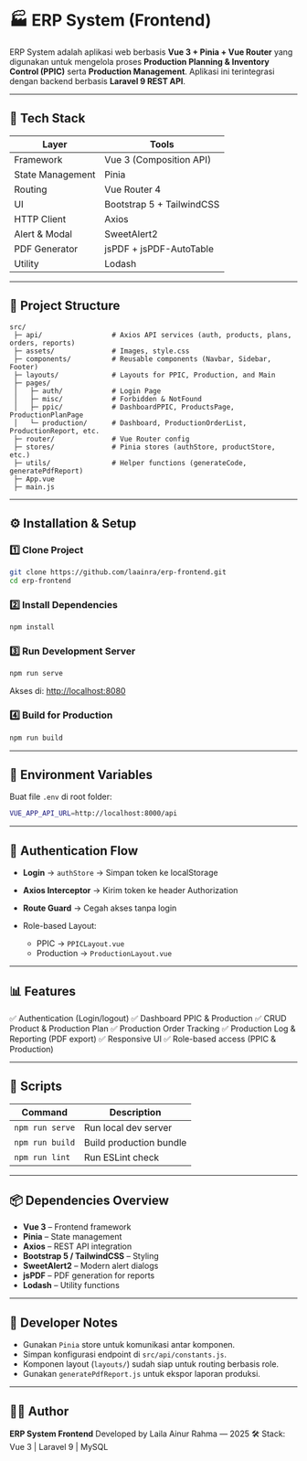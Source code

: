 
# 🏭 ERP System (Frontend)

ERP System adalah aplikasi web berbasis **Vue 3 + Pinia + Vue Router** yang digunakan untuk mengelola proses **Production Planning & Inventory Control (PPIC)** serta **Production Management**.
Aplikasi ini terintegrasi dengan backend berbasis **Laravel 9 REST API**.

---

## 🚀 Tech Stack

| Layer            | Tools                     |
| ---------------- | ------------------------- |
| Framework        | Vue 3 (Composition API)   |
| State Management | Pinia                     |
| Routing          | Vue Router 4              |
| UI               | Bootstrap 5 + TailwindCSS |
| HTTP Client      | Axios                     |
| Alert & Modal    | SweetAlert2               |
| PDF Generator    | jsPDF + jsPDF-AutoTable   |
| Utility          | Lodash                    |

---

## 📁 Project Structure

```
src/
 ├─ api/                 # Axios API services (auth, products, plans, orders, reports)
 ├─ assets/              # Images, style.css
 ├─ components/          # Reusable components (Navbar, Sidebar, Footer)
 ├─ layouts/             # Layouts for PPIC, Production, and Main
 ├─ pages/
 │   ├─ auth/            # Login Page
 │   ├─ misc/            # Forbidden & NotFound
 │   ├─ ppic/            # DashboardPPIC, ProductsPage, ProductionPlanPage
 │   └─ production/      # Dashboard, ProductionOrderList, ProductionReport, etc.
 ├─ router/              # Vue Router config
 ├─ stores/              # Pinia stores (authStore, productStore, etc.)
 ├─ utils/               # Helper functions (generateCode, generatePdfReport)
 ├─ App.vue
 ├─ main.js
```

---

## ⚙️ Installation & Setup

### 1️⃣ Clone Project

```bash
git clone https://github.com/laainra/erp-frontend.git
cd erp-frontend
```

### 2️⃣ Install Dependencies

```bash
npm install
```

### 3️⃣ Run Development Server

```bash
npm run serve
```

Akses di: [http://localhost:8080](http://localhost:8080)

### 4️⃣ Build for Production

```bash
npm run build
```

---

## 🔌 Environment Variables

Buat file `.env` di root folder:

```bash
VUE_APP_API_URL=http://localhost:8000/api
```

---

## 🔐 Authentication Flow

* **Login** → `authStore` → Simpan token ke localStorage
* **Axios Interceptor** → Kirim token ke header Authorization
* **Route Guard** → Cegah akses tanpa login
* Role-based Layout:

  * PPIC → `PPICLayout.vue`
  * Production → `ProductionLayout.vue`

---

## 📊 Features

✅ Authentication (Login/logout)
✅ Dashboard PPIC & Production
✅ CRUD Product & Production Plan
✅ Production Order Tracking
✅ Production Log & Reporting (PDF export)
✅ Responsive UI
✅ Role-based access (PPIC & Production)

---

## 🧩 Scripts

| Command         | Description             |
| --------------- | ----------------------- |
| `npm run serve` | Run local dev server    |
| `npm run build` | Build production bundle |
| `npm run lint`  | Run ESLint check        |

---

## 📦 Dependencies Overview

* **Vue 3** – Frontend framework
* **Pinia** – State management
* **Axios** – REST API integration
* **Bootstrap 5 / TailwindCSS** – Styling
* **SweetAlert2** – Modern alert dialogs
* **jsPDF** – PDF generation for reports
* **Lodash** – Utility functions

---

## 🧠 Developer Notes

* Gunakan `Pinia` store untuk komunikasi antar komponen.
* Simpan konfigurasi endpoint di `src/api/constants.js`.
* Komponen layout (`layouts/`) sudah siap untuk routing berbasis role.
* Gunakan `generatePdfReport.js` untuk ekspor laporan produksi.

---

## 👨‍💻 Author

**ERP System Frontend**
Developed by Laila Ainur Rahma — 2025
🛠️ Stack: Vue 3 | Laravel 9 | MySQL

